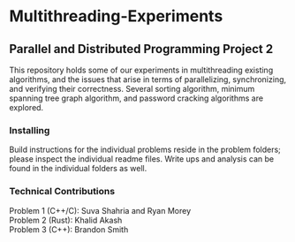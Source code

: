 # Multithreading-Experiments
## Parallel and Distributed Programming Project 2
This repository holds some of our experiments in multithreading existing algorithms, and the issues that arise in terms of parallelizing, synchronizing, and verifying their correctness. Several sorting algorithm, minimum spanning tree graph algorithm, and password cracking algorithms are explored.

### Installing
Build instructions for the individual problems reside in the problem folders; please inspect the individual readme files. Write ups and analysis can be found in the individual folders as well.

### Technical Contributions
Problem 1 (C++/C): Suva Shahria and Ryan Morey  
Problem 2 (Rust): Khalid Akash  
Problem 3 (C++): Brandon Smith 
